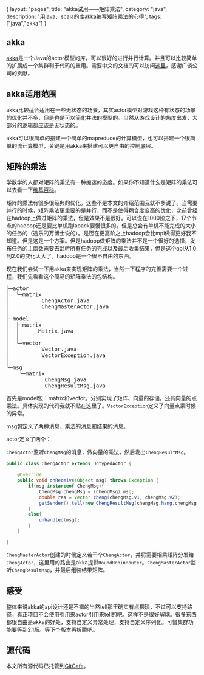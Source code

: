 {
layout: "pages",
title: "akka试用——矩阵乘法",
category: "java",
description: "用java、scala的库akka编写矩阵乘法的心得",
tags: ["java","akka"]
}

akka
---
<a href="http://akka.io/" title="akka" target="_blank">akka</a>是一个Java的actor模型的库，可以很好的进行并行计算。并且可以比较简单的扩展成一个集群利于代码的重用。需要中文的文档的可以访问<a href="http://www.gtan.com/akka_doc/index.html" title="akka中文文档" target="_blank">这里</a>，感谢广谈公司的贡献。

akka适用范围
---
akka比较适合适用在一些无状态的场景，其实actor模型对游戏这种有状态的场景的优化并不多，但是也是可以简化并法的模型的。当然从游戏设计的角度出发，大部分的逻辑都应该是无状态的。

akka可以很简单的搭建一个简单的mapreduce的计算模型，也可以搭建一个很简单的流计算模型，关键是用akka来搭建可以更自由的控制底层。

矩阵的乘法
---
学数学的人都对矩阵的乘法有一种痴迷的态度。如果你不知道什么是矩阵的乘法可以去看一下<a href="zh.wikipedia.org/zh-hk/矩陣乘法" title="维基百科-矩阵乘法" target="_blank">维基百科</a>。

矩阵的乘法有很多很经典的优化，这些不是本文的介绍范围我就不多说了。当需要并行的时候，矩阵乘法更重要的是并行，而不是使得耦合度变高的优化，之前曾经在hadoop上做过矩阵的乘法，但是效果不是很好。可以说在1000阶之下，17个节点的hadoop还是要比单机跑lapack要慢很多的，但是总会有单机不能完成的大小的任务的（途乐的万博士说的）。是否在更高阶之上hadoop会比mpi做得更好我不知道。但是这是一个方案。但是hadoop做矩阵的乘法并不是一个很好的选择，发布任务的主函数需要去监听所有任务的完成以及最后收集结果，但是这个api从1.0到2.0的变化太大了。hadoop是一个很不自由的东西。

现在我们尝试一下用akka来实现矩阵的乘法，当然一下程序的完善需要一个过程，我们先看看这个简易的矩阵乘法的包结构。
<pre>
├─actor
│  └─matrix
│          ChengActor.java
│          ChengMasterActor.java
│
├─model
│  ├─matrix
│  │      Matrix.java
│  │
│  └─vector
│          Vector.java
│          VectorException.java
│
└─msg
    └─matrix
            ChengMsg.java
            ChengResultMsg.java
</pre>

首先是model包：matrix和vector。分别实现了矩阵、向量的存储，还有向量的点乘法。具体实现的代码我就不贴在这里了。`VectorException`定义了向量点乘时候的异常。

msg包定义了两种消息，乘法的消息和结果的消息。

actor定义了两个：

`ChengActor`监听`ChengMsg`的消息，做向量的乘法，然后发出`ChengResultMsg`。
```java
public class ChengActor extends UntypedActor {

	@Override
	public void onReceive(Object msg) throws Exception {
		if(msg instanceof ChengMsg){
			ChengMsg chengMsg = (ChengMsg) msg;
			double res = Vector.cheng(chengMsg.v1, chengMsg.v2);
			getSender().tell(new ChengResultMsg(chengMsg.hang,chengMsg.lie,res), getSelf());
		}
		else{
			unhandled(msg);
		}
	}

}
```
`ChengMasterActor`创建的时候定义若干个`ChengActor`，并将需要相乘矩阵分发给`ChengActor`，这里用的路由是akka提供`RoundRobinRouter`。`ChengMasterActor`监听`ChengResultMsg`，并最后组装结果矩阵。

感受
---
整体来说akka的api设计还是不错的当然tell那里确实有点猥琐，不过可以支持路径，真正项目不会使用引用来actor引用来tell的吧。这样不是很好解耦。很多东西都很自由是akka的好处，支持自定义异常处理，支持自定义序列化。可惜集群功能要等到2.1版。等下个版本再折腾吧。

源代码
---
本文所有源代码已托管到<a href="https://gitcafe.com/chao/akka-matrix-multiplication/tree/master/" title="akka的矩阵乘法的源代码" target="_blank">GitCafe</a>。

